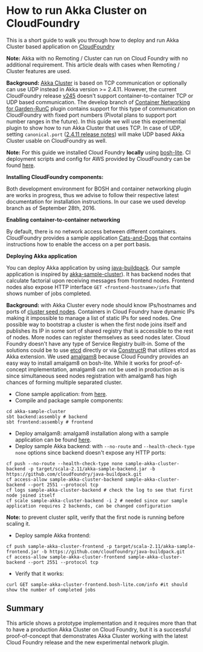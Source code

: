 # How to run Akka Cluster on CloudFoundry

This is a short guide to walk you through how to deploy and run Akka Cluster based application on [CloudFoundry](https://www.cloudfoundry.org/)

**Note:** Akka with no Remoting / Cluster can run on Cloud Foundry with no additional requirement. This article deals with cases when Remoting / Cluster features are used.

**Background:** [Akka Cluster](http://doc.akka.io/docs/akka/snapshot/scala/cluster-usage.html) is based on TCP communication or optionally can use UDP instead in Akka version >= 2.4.11. However, the current CloudFoundry release [v245](https://github.com/cloudfoundry/cf-release/releases/tag/v245) doesn't support container-to-container TCP or UDP based communication. The develop branch of [Container Networking for Garden-RunC](https://github.com/cloudfoundry-incubator/netman-release) plugin contains support for this type of communication on CloudFoundry with fixed port numbers (Pivotal plans to support port number ranges in the future). In this guide we will use this experimential plugin to show how to run Akka Cluster that uses TCP. In case of UDP, setting `canonical.port` ([2.4.11 release notes](http://akka.io/news/2016/09/30/akka-2.4.11-released.html)) will make UDP based Akka Cluster usable on CloudFoundry as well.


**Note:** For this guide we installed Cloud Foundry **locally** using [bosh-lite](https://github.com/cloudfoundry-incubator/netman-release/blob/develop/README.md#deploy-to-bosh-lite). CI deployment scripts and config for AWS provided by CloudFoundry can be found [here](https://github.com/cloudfoundry-incubator/container-networking-ci).


**Installing CloudFoundry components:**

Both development environment for BOSH and container networking plugin are works in progress, thus we advise to follow their respective latest documentation for installation instructions. In our case we used develop branch as of September 28th, 2016.

**Enabling container-to-container networking**

By default, there is no network access between different containers. CloudFoundry provides a sample application [Cats-and-Dogs](https://github.com/cloudfoundry-incubator/netman-release/tree/master/src/example-apps/cats-and-dogs) that contains instructions how to enable the access on a per port basis.

**Deploying Akka application** 

You can deploy Akka application by using [java-buildpack](https://github.com/cloudfoundry/java-buildpack.git). Our sample application is inspired by [akka-sample-cluster](https://github.com/akka/akka/tree/master/akka-samples/akka-sample-cluster-scala)). It has backend nodes that calculate factorial upon receiving messages from frontend nodes. Frontend nodes also expose HTTP interface `GET <frontend-hostname>/info` that shows number of jobs completed.

**Background:** with Akka Cluster every node should know IPs/hostnames and ports of [cluster seed nodes](http://doc.akka.io/docs/akka/current/scala/cluster-usage.html#Joining_to_Seed_Nodes). Containers in Cloud Foundry have dynamic IPs making it impossible to manage a list of static IPs for seed nodes. One possible way to bootstrap a cluster is when the first node joins itself and publishes its IP in some sort of shared registry that is accessible to the rest of nodes. More nodes can register themselves as seed nodes later. Cloud Foundry doesn't have any type of Service Registry built-in. Some of the solutions could be to use [etcd](https://github.com/coreos/etcd) directly or via [ConstructR](https://github.com/hseeberger/constructr) that utilizes etcd as Akka extension. We used [amalgam8](https://github.com/amalgam8/amalgam8/tree/master/registry) because Cloud Foundry provides an easy way to install amalgam8 on bosh-lite. While it works for proof-of-concept implementation, amalgam8 can not be used in production as is since simultaneous seed nodes registration with amalgam8 has high chances of forming multiple separated cluster.

- Clone sample application: from [here](https://github.com/katrinsharp/akka-sample-cluster-on-cloudfoundry).
- Compile and package sample components:
```
cd akka-sample-cluster
sbt backend:assembly # backend
sbt frontend:assembly # frontend
```
- Deploy amalgam8: amalgam8 installation along with a sample application can be found [here](https://github.com/cloudfoundry-incubator/netman-release/tree/develop/src/example-apps/tick).
- Deploy sample Akka backend: with `--no-route` and `--health-check-type none` options since backend doesn't expose any HTTP ports: 
```
cf push --no-route --health-check-type none sample-akka-cluster-backend -p target/scala-2.11/akka-sample-backend.jar -b https://github.com/cloudfoundry/java-buildpack.git
cf access-allow sample-akka-cluster-backend sample-akka-cluster-backend --port 2551 --protocol tcp
cf logs sample-akka-cluster-backend # check the log to see that first node joined itself
cf scale sample-akka-cluster-backend -i 2 # needed since our sample application requires 2 backends, can be changed configuration
```

**Note:** to prevent cluster split, verify that the first node is running before scaling it. 

- Deploy sample Akka frontend:
```
cf push sample-akka-cluster-frontend -p target/scala-2.11/akka-sample-frontend.jar -b https://github.com/cloudfoundry/java-buildpack.git
cf access-allow sample-akka-cluster-frontend sample-akka-cluster-backend --port 2551 --protocol tcp
```
- Verify that it works:
```
curl GET sample-akka-cluster-frontend.bosh-lite.com/info #it should show the number of completed jobs
```

## Summary

This article shows a prototype implementation and it requires more than that to have a production Akka Cluster on Cloud Foundry, but it is a successful proof-of-concept that demonstrates Akka Cluster working with the latest Cloud Foundry release and the new experimental network plugin.





